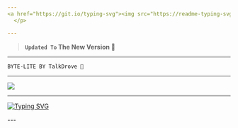 ```yaml
---
<a href="https://git.io/typing-svg"><img src="https://readme-typing-svg.demolab.com?font=Black+Ops+One&size=100&pause=1000&color=B700FB&center=true&width=1000&height=200&lines=BYTE-LITE" alt="Typing SVG" /></a>
  </p>

---  
```


> **`Updated To` The New Version 💙**
---

```
BYTE-LITE BY TalkDrove 💙 
```

--- 

<a><img src='https://i.ibb.co/jk6cy5r/Manul-Ofc-X.jpg'/></a>

---
<a href="https://git.io/typing-svg"><img src="https://readme-typing-svg.demolab.com?font=Black+Ops+One&size=100&pause=1000&color=black&center=true&width=1000&height=200&lines=Coming-Soon" alt="Typing SVG" /></a>
  </p>
---
